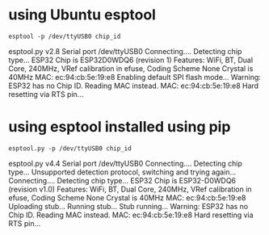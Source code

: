 # using Ubuntu esptool

	esptool -p /dev/ttyUSB0 chip_id
esptool.py v2.8
Serial port /dev/ttyUSB0
Connecting....
Detecting chip type... ESP32
Chip is ESP32D0WDQ6 (revision 1)
Features: WiFi, BT, Dual Core, 240MHz, VRef calibration in efuse, Coding Scheme None
Crystal is 40MHz
MAC: ec:94:cb:5e:19:e8
Enabling default SPI flash mode...
Warning: ESP32 has no Chip ID. Reading MAC instead.
MAC: ec:94:cb:5e:19:e8
Hard resetting via RTS pin...

# using esptool installed using pip

	esptool.py -p /dev/ttyUSB0 chip_id
esptool.py v4.4
Serial port /dev/ttyUSB0
Connecting....
Detecting chip type... Unsupported detection protocol, switching and trying again...
Connecting....
Detecting chip type... ESP32
Chip is ESP32-D0WDQ6 (revision v1.0)
Features: WiFi, BT, Dual Core, 240MHz, VRef calibration in efuse, Coding Scheme None
Crystal is 40MHz
MAC: ec:94:cb:5e:19:e8
Uploading stub...
Running stub...
Stub running...
Warning: ESP32 has no Chip ID. Reading MAC instead.
MAC: ec:94:cb:5e:19:e8
Hard resetting via RTS pin...


